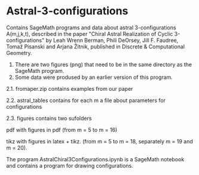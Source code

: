 # Astral-3-configurations

Contains SageMath programs and data about astral 3-configurations A(m,j,k,t),
described in the paper "Chiral Astral Realization of Cyclic 3-configurations"
by Leah Wrenn Berman, Phili DeOrsey, Jill F. Faudree, Tomaž Pisanski and Arjana Žitnik,
published in Discrete & Computational Geometry.

1. There are two figures (png) that need to be in the same directory as the SageMath program.
2. Some data were prodused by an earlier version of this program.

2.1. fromaper.zip contains examples from our paper

2.2. astral_tables contains for each m a file about parameters for configurations

2.3. figures contains two sufolders

pdf with figures in pdf (from m = 5 to m = 16)

tikz with figures in latex + tikz. (from m = 5 to m = 18, separately m = 19 and m = 20).

The program AstralChiral3Configurations.ipynb is a SageMath notebook and contains a program for drawing configurations.



